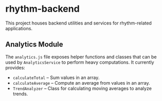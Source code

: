 # rhythm-backend

This project houses backend utilities and services for rhythm-related applications.

## Analytics Module

The `analytics.js` file exposes helper functions and classes that can be used by
`AnalyticsService` to perform heavy computations. It currently provides:

- `calculateTotal` – Sum values in an array.
- `calculateAverage` – Compute an average from values in an array.
- `TrendAnalyzer` – Class for calculating moving averages to analyze trends.

